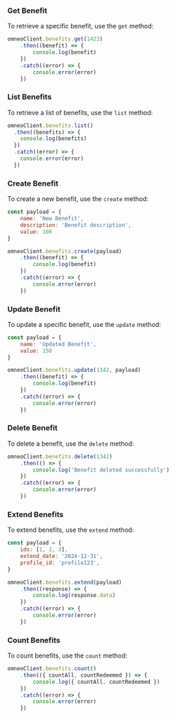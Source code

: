 ### Get Benefit

To retrieve a specific benefit, use the `get` method:

```javascript
omneoClient.benefits.get(1423)
    .then((benefit) => {
        console.log(benefit)
    })
    .catch((error) => {
        console.error(error)
    })
```

### List Benefits

To retrieve a list of benefits, use the `list` method:

```javascript
omneoClient.benefits.list()
  .then((benefits) => {
    console.log(benefits)
  })
  .catch((error) => {
    console.error(error)
  })
```

### Create Benefit

To create a new benefit, use the `create` method:

```javascript
const payload = {
    name: 'New Benefit',
    description: 'Benefit description',
    value: 100
}

omneoClient.benefits.create(payload)
    .then((benefit) => {
        console.log(benefit)
    })
    .catch((error) => {
        console.error(error)
    })
```

### Update Benefit

To update a specific benefit, use the `update` method:

```javascript
const payload = {
    name: 'Updated Benefit',
    value: 150
}

omneoClient.benefits.update(1342, payload)
    .then((benefit) => {
        console.log(benefit)
    })
    .catch((error) => {
        console.error(error)
    })
```

### Delete Benefit

To delete a benefit, use the `delete` method:

```javascript
omneoClient.benefits.delete(1342)
    .then(() => {
        console.log('Benefit deleted successfully')
    })
    .catch((error) => {
        console.error(error)
    })
```

### Extend Benefits

To extend benefits, use the `extend` method:

```javascript
const payload = {
    ids: [1, 2, 3],
    extend_date: '2024-12-31',
    profile_id: 'profile123',
}

omneoClient.benefits.extend(payload)
    .then((response) => {
        console.log(response.data)
    })
    .catch((error) => {
        console.error(error)
    })
```

### Count Benefits

To count benefits, use the `count` method:

```javascript
omneoClient.benefits.count()
    .then(({ countAll, countRedeemed }) => {
        console.log({ countAll, countRedeemed })
    })
    .catch((error) => {
        console.error(error)
    })
```